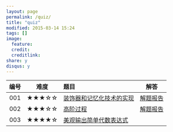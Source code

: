 ```yaml
---
layout: page
permalink: /quiz/
title: "quiz"
modified: 2015-03-14 15:24
tags: []
image:
  feature: 
  credit: 
  creditlink: 
share: y
disqus: y
---
```


|编号|难度|题目|解答|
|:---:|:--------:|:------------------------------------|:----------:|
| 001 | ★★★☆☆ | [装饰器和记忆化技术的实现](https://deathking.github.io/2014/11/12/learning-sicp-quiz-number-1-implement-decorator-and-memoization-in-scheme/) | [解题报告](https://deathking.github.io/2014/11/14/learning-sicp-quiz-number-1-solution-report/) |
| 002 | ★★★☆☆ | [高阶过程](https://deathking.github.io/2015/01/20/learning-sicp-quiz-number-2-higher-order-procedure/) | [解题报告](https://deathking.github.io/2015/03/13/learning-sicp-quiz-number-2-solution-report/) |
| 003 | ★★★★☆ | [美观输出简单代数表达式](https://deathking.github.io/2015/03/13/learning-sicp-quiz-number-3-simple-algebra-expression-pretty-print/) |  |